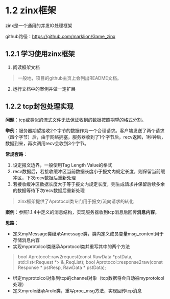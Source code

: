# 1.2 zinx框架

zinx是一个通用的并发IO处理框架

github路径：https://github.com/marklion/Game_zinx
## 1.2.1 学习使用zinx框架

1. 阅读框架文档
> 一般地，项目的github主页上会列出README文档。

2. 运行文档中的案例并做一定扩展

## 1.2.2 tcp封包处理实现

**问题**：tcp或类似的流式文件无法保证收到的数据按照期望的格式分割。

**举例**：服务器期望接收2个字节的数据作为一个合理请求。客户端发送了两个请求（四个字节）后，由于网络拥塞，服务器收到了1个字节后，recv返回，1秒钟后，数据到来，再次调用recv会收到3个字节。

**常规套路**：
1. 设定报文边界，一般使用Tag Length Value的格式
2. recv数据后，若接收缓冲区当前数据长度小于报文内规定长度，则保留当前缓冲区，下次recv数据后重新处理
3. 若接收缓冲区数据长度大于等于报文内规定长度，则生成请求并保留后续多余的数据等待下次recv数据后重新处理

> zinx框架提供了Aprotocol类专门用于报文/流向请求的转化

**案例**：参照1.1.4中定义的消息结构，实现服务器收到tcp消息后回传**消息内容**。

**思路**：

+ 定义myMessage类继承Amessage类，类内定义成员变量msg_content用于存储消息内容
+ 实现myprotolcol类继承Aprotocol类并重写其中的两个方法
> bool Aprotocol::raw2request(const RawData *pstData, std::list<Request *> &_ReqList);
bool Aprotocol::response2raw(const Response * pstResp, RawData * pstData);

+ 绑定myprotolcol对象到tcp的channel对象（tcp数据将会自动被myprotolcol处理）
+ 定义myrole继承Arole类，重写proc_msg方法，实现回传tcp消息






